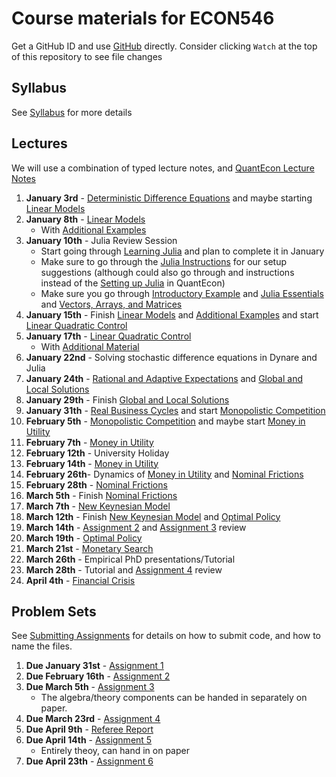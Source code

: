 # Course materials for ECON546
Get a GitHub ID and use [GitHub](https://github.com/ubcecon/tutorials/blob/master/github.md) directly. Consider clicking `Watch` at the top of this repository to see file changes

## Syllabus
See [Syllabus](syllabus.md) for more details

## Lectures

We will use a combination of typed lecture notes, and [QuantEcon Lecture Notes](https://lectures.quantecon.org/jl/)

1. **January 3rd** -  [Deterministic Difference Equations](/lecture_notes/deterministic_difference_equations.pdf) and maybe starting [Linear Models](https://lectures.quantecon.org/jl/linear_models.html)
2. **January 8th** - [Linear Models](https://lectures.quantecon.org/jl/linear_models.html)
    - With [Additional Examples](/lecture_notes/linear_models_addendum.pdf)
3. **January 10th** - Julia Review Session
    - Start going through [Learning Julia](https://lectures.quantecon.org/jl/learning_julia.html) and plan to complete it in January
    - Make sure to go through the  [Julia Instructions](https://github.com/econtoolkit/julia) for our setup suggestions (although could also go through and instructions instead of the [Setting up Julia](https://plectures.quantecon.org/jl/getting_started.html) in QuantEcon)
    - Make sure you go through [Introductory Example](https://lectures.quantecon.org/jl/julia_by_example.html) and [Julia Essentials](https://lectures.quantecon.org/jl/julia_essentials.html) and [Vectors, Arrays, and Matrices](https://lectures.quantecon.org/jl/julia_arrays.html)
4. **January 15th** - Finish [Linear Models](https://lectures.quantecon.org/jl/linear_models.html) and [Additional Examples](/lecture_notes/linear_models_addendum.pdf) and start [Linear Quadratic Control](https://lectures.quantecon.org/jl/lqcontrol.html)
5. **January 17th** - [Linear Quadratic Control](https://lectures.quantecon.org/jl/lqcontrol.html)
    - With [Additional Material](/lecture_notes/linear_quadratic_control_addendum.pdf)
6. **January 22nd** - Solving stochastic difference equations in Dynare and Julia
7. **January 24th** - [Rational and Adaptive Expectations](/lecture_notes/rational_adaptive_expectations.pdf) and [Global and Local Solutions](/lecture_notes/global_local_solutions.pdf)
8. **January 29th** - Finish [Global and Local Solutions](/lecture_notes/global_local_solutions.pdf)
9. **January 31th** - [Real Business Cycles](/lecture_notes/real_business_cycles.pdf) and start [Monopolistic Competition](/lecture_notes/monopolistic_competition.pdf)
10. **February 5th** - [Monopolistic Competition](/lecture_notes/monopolistic_competition.pdf) and maybe start [Money in Utility](/lecture_notes/money_in_utility.pdf)
11. **February 7th** - [Money in Utility](/lecture_notes/money_in_utility.pdf)
12. **February 12th** - University Holiday
13. **February 14th** - [Money in Utility](/lecture_notes/money_in_utility.pdf)
14. **February 26th**- Dynamics of [Money in Utility](/lecture_notes/money_in_utility.pdf) and [Nominal Frictions](/lecture_notes/nominal_frictions.pdf)
15. **February 28th** - [Nominal Frictions](/lecture_notes/nominal_frictions.pdf)
16. **March 5th** - Finish [Nominal Frictions](/lecture_notes/nominal_frictions.pdf)
17. **March 7th** - [New Keynesian Model](/lecture_notes/new_keynesian.pdf)
18. **March 12th** - Finish [New Keynesian Model](/lecture_notes/new_keynesian.pdf) and [Optimal Policy](/lecture_notes/monetary_policy_commitment.pdf)
19. **March 14th** -  [Assignment 2](/problem_sets/assignment_2.pdf) and  [Assignment 3](/problem_sets/assignment_3.pdf) review
20. **March 19th** - [Optimal Policy](/lecture_notes/monetary_policy_commitment.pdf)
21. **March 21st** - [Monetary Search](/lecture_notes/monetary_search.pdf)
22. **March 26th** - Empirical PhD presentations/Tutorial
23. **March 28th** - Tutorial and [Assignment 4](/problem_sets/assignment_4.pdf) review
24. **April 4th** - [Financial Crisis](/lecture_notes/financial_crisis.pdf)

## Problem Sets
See [Submitting Assignments](https://github.com/ubcecon/tutorials/blob/master/submitting_code.md) for details on how to submit code, and how to name the files.

1. **Due January 31st** - [Assignment 1](/problem_sets/assignment_1.pdf)
2. **Due February 16th** - [Assignment 2](/problem_sets/assignment_2.pdf)
3. **Due March 5th** - [Assignment 3](/problem_sets/assignment_3.pdf)
    - The algebra/theory components can be handed in separately on paper.
4. **Due March 23rd** -  [Assignment 4](/problem_sets/assignment_4.pdf)
7. **Due April 9th** - [Referee Report](/problem_sets/referee_report.pdf)
5. **Due April 14th** -  [Assignment 5](/problem_sets/assignment_5.pdf)
    - Entirely theoy, can hand in on paper
6. **Due April 23th** -   [Assignment 6](/problem_sets/assignment_6.pdf)
